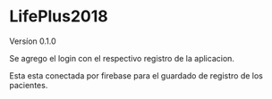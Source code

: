 # LifePlus2018

Versíon 0.1.0

Se agrego el login con el respectivo registro de la aplicacion.

Esta esta conectada por firebase para el guardado de registro de los pacientes.
